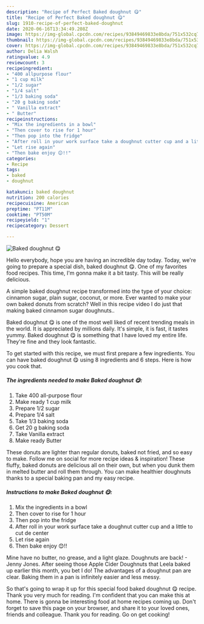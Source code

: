 ```yaml
---
description: "Recipe of Perfect Baked doughnut 😋"
title: "Recipe of Perfect Baked doughnut 😋"
slug: 1910-recipe-of-perfect-baked-doughnut
date: 2020-06-16T13:34:49.208Z
image: https://img-global.cpcdn.com/recipes/93849469833e8bda/751x532cq70/baked-doughnut-😋-recipe-main-photo.jpg
thumbnail: https://img-global.cpcdn.com/recipes/93849469833e8bda/751x532cq70/baked-doughnut-😋-recipe-main-photo.jpg
cover: https://img-global.cpcdn.com/recipes/93849469833e8bda/751x532cq70/baked-doughnut-😋-recipe-main-photo.jpg
author: Delia Walsh
ratingvalue: 4.9
reviewcount: 3
recipeingredient:
- "400 allpurpose flour"
- "1 cup milk"
- "1/2 sugar"
- "1/4 salt"
- "1/3 baking soda"
- "20 g baking soda"
- " Vanilla extract"
- " Butter"
recipeinstructions:
- "Mix the ingredients in a bowl"
- "Then cover to rise for 1 hour"
- "Then pop into the fridge"
- "After roll in your work surface take a doughnut cutter cup and a little to cut de center"
- "Let rise again"
- "Then bake enjoy 😊!!"
categories:
- Recipe
tags:
- baked
- doughnut

katakunci: baked doughnut 
nutrition: 200 calories
recipecuisine: American
preptime: "PT11M"
cooktime: "PT50M"
recipeyield: "1"
recipecategory: Dessert

---
```



![Baked doughnut 😋](https://img-global.cpcdn.com/recipes/93849469833e8bda/751x532cq70/baked-doughnut-😋-recipe-main-photo.jpg)

Hello everybody, hope you are having an incredible day today. Today, we're going to prepare a special dish, baked doughnut 😋. One of my favorites food recipes. This time, I'm gonna make it a bit tasty. This will be really delicious.

A simple baked doughnut recipe transformed into the type of your choice: cinnamon sugar, plain sugar, coconut, or more. Ever wanted to make your own baked donuts from scratch? Well in this recipe video I do just that making baked cinnamon sugar doughnuts..

Baked doughnut 😋 is one of the most well liked of recent trending meals in the world. It is appreciated by millions daily. It's simple, it is fast, it tastes yummy. Baked doughnut 😋 is something that I have loved my entire life. They're fine and they look fantastic.


To get started with this recipe, we must first prepare a few ingredients. You can have baked doughnut 😋 using 8 ingredients and 6 steps. Here is how you cook that.

<!--inarticleads1-->

##### The ingredients needed to make Baked doughnut 😋:

1. Take 400 all-purpose flour
1. Make ready 1 cup milk
1. Prepare 1/2 sugar
1. Prepare 1/4 salt
1. Take 1/3 baking soda
1. Get 20 g baking soda
1. Take  Vanilla extract
1. Make ready  Butter


These donuts are lighter than regular donuts, baked not fried, and so easy to make. Follow me on social for more recipe ideas &amp; inspiration! These fluffy, baked donuts are delicious all on their own, but when you dunk them in melted butter and roll them through. You can make healthier doughnuts thanks to a special baking pan and my easy recipe. 

<!--inarticleads2-->

##### Instructions to make Baked doughnut 😋:

1. Mix the ingredients in a bowl
1. Then cover to rise for 1 hour
1. Then pop into the fridge
1. After roll in your work surface take a doughnut cutter cup and a little to cut de center
1. Let rise again
1. Then bake enjoy 😊!!


Mine have no butter, no grease, and a light glaze. Doughnuts are back! - Jenny Jones. After seeing those Apple Cider Doughnuts that Leela baked up earlier this month, you bet I do! The advantages of a doughnut pan are clear. Baking them in a pan is infinitely easier and less messy. 

So that's going to wrap it up for this special food baked doughnut 😋 recipe. Thank you very much for reading. I'm confident that you can make this at home. There is gonna be interesting food at home recipes coming up. Don't forget to save this page on your browser, and share it to your loved ones, friends and colleague. Thank you for reading. Go on get cooking!
